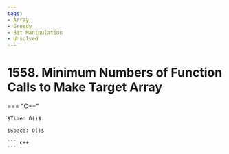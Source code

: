 ```yaml
---
tags:
- Array
- Greedy
- Bit Manipulation
- Unsolved
---
```



# 1558. Minimum Numbers of Function Calls to Make Target Array

=== "C++"

    $Time: O()$

    $Space: O()$

    ``` c++
    ```